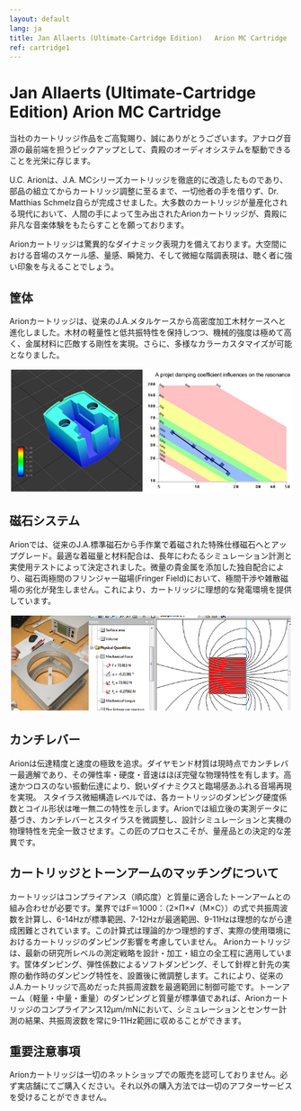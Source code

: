 ```yaml
---
layout: default
lang: ja
title: Jan Allaerts (Ultimate-Cartridge Edition)   Arion MC Cartridge
ref: cartridge1
---
```


# Jan Allaerts (Ultimate-Cartridge Edition)   Arion MC Cartridge

当社のカートリッジ作品をご高覧賜り、誠にありがとうございます。アナログ音源の最前端を担うピックアップとして、貴殿のオーディオシステムを駆動できることを光栄に存じます。

U.C. Arionは、J.A. MCシリーズカートリッジを徹底的に改造したものであり、部品の組立てからカートリッジ調整に至るまで、一切他者の手を借りず、Dr. Matthias Schmelz自らが完成させました。大多数のカートリッジが量産化される現代において、人間の手によって生み出されたArionカートリッジが、貴殿に非凡な音楽体験をもたらすことを願っております。

Arionカートリッジは驚異的なダイナミック表現力を備えております。大空間における音場のスケール感、量感、瞬発力、そして微細な階調表現は、聴く者に強い印象を与えることでしょう。

## 筐体
Arionカートリッジは、従来のJ.A.メタルケースから高密度加工木材ケースへと進化しました。木材の軽量性と低共振特性を保持しつつ、機械的強度は極めて高く、金属材料に匹敵する剛性を実現。さらに、多様なカラーカスタマイズが可能となりました。

![JA1](/assets/Cartridges/JA1.png)


## 磁石システム

Arionでは、従来のJ.A.標準磁石から手作業で着磁された特殊仕様磁石へとアップグレード。最適な着磁量と材料配合は、長年にわたるシミュレーション計測と実使用テストによって決定されました。微量の貴金属を添加した独自配合により、磁石両極間のフリンジャー磁場(Fringer Field)において、極間干渉や雑散磁場の劣化が発生しません。これにより、カートリッジに理想的な発電環境を提供しています。

![JA1](/assets/Cartridges/JA2.png)


## カンチレバー

Arionは伝達精度と速度の極致を追求。ダイヤモンド材質は現時点でカンチレバー最適解であり、その弾性率・硬度・音速はほぼ完璧な物理特性を有します。高速かつロスのない振動伝達により、鋭いダイナミクスと臨場感あふれる音場再現を実現。
スタイラス微細構造レベルでは、各カートリッジのダンピング硬度係数とコイル形状は唯一無二の特性を示します。Arionでは組立後の実測データに基づき、カンチレバーとスタイラスを微調整し、設計シミュレーションと実機の物理特性を完全一致させます。この匠のプロセスこそが、量産品との決定的な差異です。

## カートリッジとトーンアームのマッチングについて

カートリッジはコンプライアンス（順応度）と質量に適合したトーンアームとの組み合わせが必要です。業界ではF＝1000：（2×Π×√（M×C））の式で共振周波数を計算し、6-14Hzが標準範囲、7-12Hzが最適範囲、9-11Hzは理想的ながら達成困難とされています。この計算式は理論的かつ理想的すぎ、実際の使用環境におけるカートリッジのダンピング影響を考慮していません。
Arionカートリッジは、最新の研究所レベルの測定戦略を設計・加工・組立の全工程に適用しています。筐体ダンピング、弾性係数によるソフトダンピング、そして針桿と針先の実際の動作時のダンピング特性を、設置後に微調整します。これにより、従来のJ.A.カートリッジで高めだった共振周波数を最適範囲に制御可能です。トーンアーム（軽量・中量・重量）のダンピングと質量が標準値であれば、Arionカートリッジのコンプライアンス12μm/mNにおいて、シミュレーションとセンサー計測の結果、共振周波数を常に9-11Hz範囲に収めることができます。

## 重要注意事項

Arionカートリッジは一切のネットショップでの販売を認可しておりません。必ず実店舗にてご購入ください。それ以外の購入方法では一切のアフターサービスを受けることができません。

